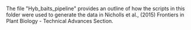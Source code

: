 The file "Hyb_baits_pipeline"  provides an outline of how the scripts in this folder were used to generate the data in Nicholls et al., (2015) Frontiers in Plant Biology - Technical Advances Section.